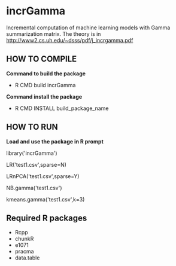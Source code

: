 # incrGamma
Incremental computation of machine learning models with Gamma summarization  matrix. The theory is in http://www2.cs.uh.edu/~dsss/pdf/j_incrgamma.pdf

## HOW TO COMPILE ##
**Command to build the package**

- R CMD build incrGamma

**Command install the package**

- R CMD INSTALL build_package_name


## HOW TO RUN ##
**Load and use the package in R prompt**

library('incrGamma')

LR('test1.csv',sparse=N)

LRnPCA('test1.csv',sparse=Y)

NB.gamma('test1.csv')

kmeans.gamma('test1.csv',k=3)

## Required R packages ##
 - Rcpp
 - chunkR
 - e1071
 - pracma
 - data.table
